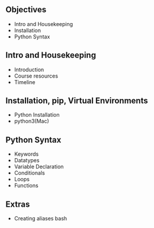 ## Objectives
-   Intro and Housekeeping
-   Installation
-   Python Syntax

## Intro and Housekeeping
-   Introduction
-   Course resources
-   Timeline

## Installation, pip, Virtual Environments
-   Python Installation
-   python3(Mac)

## Python Syntax
-   Keywords
-   Datatypes
-   Variable Declaration
-   Conditionals
-   Loops
-   Functions

## Extras
-   Creating aliases bash